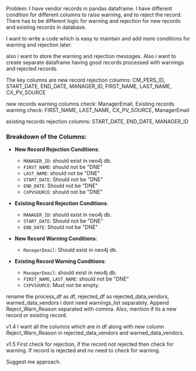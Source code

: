 Problem: I have vendor records in pandas dataframe. 
I have different condition for different columns to raise warning, and to reject the record. 
There has to be different logic for warning and rejection for new records and existing records in database.

I want to write a code which is easy to maintain and add more conditions for warning and rejection later.

also i want to store the warning and rejection messsges.
Also i want to create separate dataframe having good records processed with warnings and rejected records.

The key columns are 
new record rejection columns: CM_PERS_ID, START_DATE, END_DATE, MANAGER_ID, FIRST_NAME, LAST_NAME, CX_PV_SOURCE

new records warning columns check: ManagerEmail, 
Existing records warning check: FIRST_NAME, LAST_NAME, CX_PV_SOURCE, ManagerEmail

existing records rejection columns: START_DATE, END_DATE, MANAGER_ID

### Breakdown of the Columns:
- **New Record Rejection Conditions**:
  - `MANAGER_ID`: should exist in neo4j db.
  - `FIRST_NAME`: should not be "DNE"
  - `LAST_NAME`: should not be "DNE"
  - `START_DATE`: Should not be "DNE"
  - `END_DATE`: Should not be "DNE"
  - `CXPVSOURCE`: should not be "DNE"

- **Existing Record Rejection Conditions**:
  - `MANAGER_ID`: should exist in neo4j db.
  - `START_DATE`: Should not be "DNE"
  - `END_DATE`: Should not be "DNE"
  
- **New Record Warning Conditions**:
  - `ManagerEmail`: Should exist in neo4j db.
  
- **Existing Record Warning Conditions**:
  - `ManagerEmail`: should exist in neo4j db.
  - `FIRST_NAME`, `LAST_NAME`: should not be "DNE"
  - `CXPVSOURCE`: Must not be empty.

rename the process_df as df, rejected_df as rejected_data_vendors, warned_data_vendors
i dont need warnings_list separately.
Append Reject_Warn_Reason separated with comma. Also, mention if its a new record or existing record.

v1.4 I want all the columns which are in df along with new column Reject_Warn_Reason in rejected_data_vendors and warned_data_vendors.

v1.5
First check for rejection, if the record not rejected then check for warning. 
If record is rejected and no need to check for warning.

Suggest me approach.

